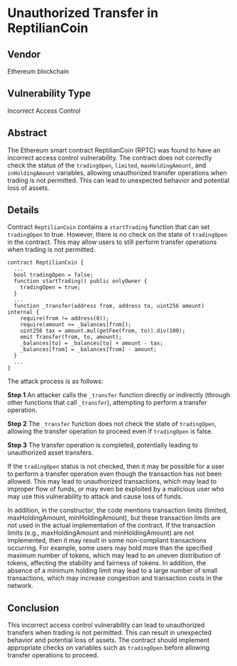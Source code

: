 # Unauthorized Transfer in ReptilianCoin

## Vendor
Ethereum blockchain

## Vulnerability Type
Incorrect Access Control

## Abstract
The Ethereum smart contract ReptilianCoin (RPTC) was found to have an incorrect access control vulnerability. The contract does not correctly check the status of the `tradingOpen`, `limited`, `maxHoldingAmount`, and `inHoldingAmount` variables, allowing unauthorized transfer operations when trading is not permitted. This can lead to unexpected behavior and potential loss of assets.

## Details

Contract `ReptilianCoin` contains a `startTrading` function that can set `tradingOpen` to true. However, there is no check on the state of `tradingOpen` in the contract. This may allow users to still perform transfer operations when trading is not permitted. 

```solidity
contract ReptilianCoin {
  ...
  bool tradingOpen = false;
  function startTrading() public onlyOwner {
    tradingOpen = true;
  }
  ...
  function _transfer(address from, address to, uint256 amount) internal {
    require(from != address(0));
    require(amount <= _balances[from]);
    uint256 tax = amount.mul(getFee(from, to)).div(100); 
    emit Transfer(from, to, amount);
    _balances[to] = _balances[to] + amount - tax;
    _balances[from] = _balances[from] - amount;
  }
  ...
}
```

The attack process is as follows:

**Step 1** An attacker calls the `_transfer` function directly or indirectly (through other functions that call `_transfer`), attempting to perform a transfer operation.

**Step 2** The `_transfer` function does not check the state of `tradingOpen`, allowing the transfer operation to proceed even if `tradingOpen` is false.

**Step 3** The transfer operation is completed, potentially leading to unauthorized asset transfers.

If the `tradingOpen` status is not checked, then it may be possible for a user to perform a transfer operation even though the transaction has not been allowed. This may lead to unauthorized transactions, which may lead to improper flow of funds, or may even be exploited by a malicious user who may use this vulnerability to attack and cause loss of funds.

In addition, in the constructor, the code mentions transaction limits (limited, maxHoldingAmount, minHoldingAmount), but these transaction limits are not used in the actual implementation of the contract. If the transaction limits (e.g., maxHoldingAmount and minHoldingAmount) are not implemented, then it may result in some non-compliant transactions occurring. For example, some users may hold more than the specified maximum number of tokens, which may lead to an uneven distribution of tokens, affecting the stability and fairness of tokens. In addition, the absence of a minimum holding limit may lead to a large number of small transactions, which may increase congestion and transaction costs in the network.

## Conclusion

This incorrect access control vulnerability can lead to unauthorized transfers when trading is not permitted. This can result in unexpected behavior and potential loss of assets. The contract should implement appropriate checks on variables such as `tradingOpen` before allowing transfer operations to proceed.
